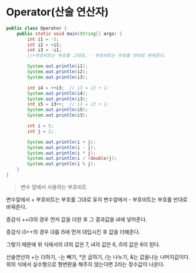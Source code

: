 Operator(산술 연산자)
=============
```java
public class Operator {
    public static void main(String[] args) {
        int i1 = -5;
        int i2 = +i1;
        int i3 = -i1;
        //+부호비트는 부호를 그대로, - 부호비트는 부호를 반대로 바꿔준다.

        System.out.println(i1);
        System.out.println(i2);
        System.out.println(i3);

        int i4 = ++i3;	// i3 = i3 + 1;
        System.out.println(i4);
        System.out.println(i3);
        int i5 = i3++;	// i3 = i3 + 1;
        System.out.println(i5);
        System.out.println(i3);

        int i = 5;
        int j = 2;

        System.out.println(i + j);
        System.out.println(i - j);
        System.out.println(i * j);
        System.out.println(i / (double)j);
        System.out.println(i % j);
    }
}
```

> 변수 앞에서 사용하는 부호비트
 
변수앞에서 + 부호비트는 부호를 그대로 유지
변수앞에서 - 부호비트는 부호를 반대로 바꿔준다.

증감식 ++i3의 경우 먼저 값을 더한 후 그 결과값을 i4에 넣어준다.

증감식 i3++의 경우 i3를 i5에 먼저 대입시킨 후 값을 더해준다.

그렇기 때문에 위 식에서의 i3의 값은 7, i4의 값은 6, i5의 값은 6이 된다.

산술연산자 +는 더하기, -는 빼기, *은 곱하기, /는 나누기, &는 값을나눈 나머지값이다.
위의 식에서 실수형으로 형변환을 해주지 않는다면 2라는 정수값이 나온다.
